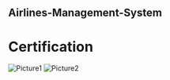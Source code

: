 ## Airlines-Management-System
# Certification
![Picture1](https://github.com/user-attachments/assets/5a0e3886-b4cd-4b9a-aab3-c328e9fe60e7)
![Picture2](https://github.com/user-attachments/assets/96387d31-62a7-4112-bdb5-05eb504218ad)
